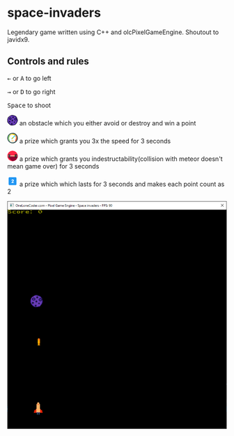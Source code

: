 # space-invaders
Legendary game written using C++ and olcPixelGameEngine. Shoutout to javidx9.
## Controls and rules

<kbd>&leftarrow;</kbd> or <kbd>A</kbd> to go left

<kbd>&rightarrow;</kbd> or <kbd>D</kbd> to go right

<kbd>Space</kbd> to shoot

                   
![picture](resources/meteor4.png)   an obstacle which you either avoid or destroy and win a point

![picture](resources/speed3.png)    a prize which grants you 3x the speed for 3 seconds

![picture](resources/strength1.png) a prize which grants you indestructability(collision with meteor doesn't mean game over) for 3 seconds

![picture](resources/two1.png)      a prize which which lasts for 3 seconds and makes each point count as 2

![picture](resources/screenshot1.png)
